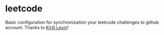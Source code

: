 # leetcode

Basic configuration for synchronization your leetcode challenges to github account. Thanks to [Kirill Levin](https://www.linkedin.com/posts/levin-kirill_junior-github-leetcode-activity-7073340778780987392-g0Nc?utm_source=share&utm_medium=member_desktop)!
